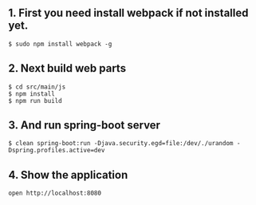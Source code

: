 ## 1. First you need install webpack if not installed yet.

```
$ sudo npm install webpack -g
```

## 2. Next build web parts

```
$ cd src/main/js
$ npm install
$ npm run build
```

## 3. And run spring-boot server

```
$ clean spring-boot:run -Djava.security.egd=file:/dev/./urandom -Dspring.profiles.active=dev
```

## 4. Show the application

```
open http://localhost:8080
```